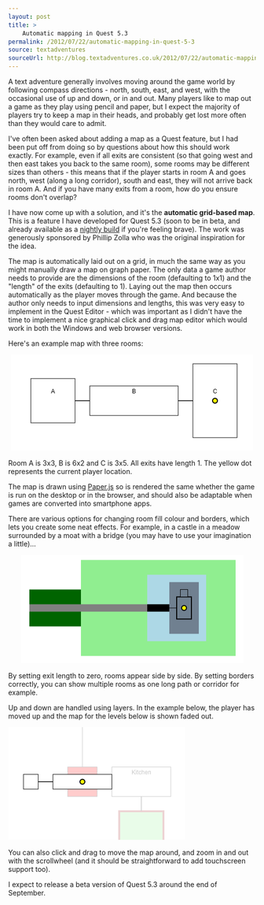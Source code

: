 ```yaml
---
layout: post
title: >
    Automatic mapping in Quest 5.3
permalink: /2012/07/22/automatic-mapping-in-quest-5-3
source: textadventures
sourceUrl: http://blog.textadventures.co.uk/2012/07/22/automatic-mapping-in-quest-5-3/
---
```

A text adventure generally involves moving around the game world by following compass directions - north, south, east, and west, with the occasional use of up and down, or in and out. Many players like to map out a game as they play using pencil and paper, but I expect the majority of players try to keep a map in their heads, and probably get lost more often than they would care to admit.

I've often been asked about adding a map as a Quest feature, but I had been put off from doing so by questions about how this should work exactly. For example, even if all exits are consistent (so that going west and then east takes you back to the same room), some rooms may be different sizes than others - this means that if the player starts in room A and goes north, west (along a long corridor), south and east, they will not arrive back in room A. And if you have many exits from a room, how do you ensure rooms don't overlap?

I have now come up with a solution, and it's the <strong>automatic grid-based map</strong>. This is a feature I have developed for Quest 5.3 (soon to be in beta, and already available as a <a href="http://quest.codeplex.com/releases/view/77770">nightly build</a> if you're feeling brave). The work was generously sponsored by Phillip Zolla who was the original inspiration for the idea.

The map is automatically laid out on a grid, in much the same way as you might manually draw a map on graph paper. The only data a game author needs to provide are the dimensions of the room (defaulting to 1x1) and the "length" of the exits (defaulting to 1). Laying out the map then occurs automatically as the player moves through the game. And because the author only needs to input dimensions and lengths, this was very easy to implement in the Quest Editor - which was important as I didn't have the time to implement a nice graphical click and drag map editor which would work in both the Windows and web browser versions.

Here's an example map with three rooms:
<p style="text-align:center;"><img class="size-full wp-image-1546 aligncenter" title="Grid map" src="/images/2012/textadventuresblog.files.wordpress.com-2012-07-grid1.png" alt="" width="492" height="195" /></p>
Room A is 3x3, B is 6x2 and C is 3x5. All exits have length 1. The yellow dot represents the current player location.

The map is drawn using <a href="http://paperjs.org/">Paper.js</a> so is rendered the same whether the game is run on the desktop or in the browser, and should also be adaptable when games are converted into smartphone apps.

There are various options for changing room fill colour and borders, which lets you create some neat effects. For example, in a castle in a meadow surrounded by a moat with a bridge (you may have to use your imagination a little)...
<p style="text-align:center;"><img class="size-full wp-image-1549 aligncenter" title="Grid map - castle" src="/images/2012/textadventuresblog.files.wordpress.com-2012-07-grid2.png" alt="" width="453" height="220" /></p>
By setting exit length to zero, rooms appear side by side. By setting borders correctly, you can show multiple rooms as one long path or corridor for example.

Up and down are handled using layers. In the example below, the player has moved up and the map for the levels below is shown faded out.

<img class="aligncenter size-full wp-image-1550" title="Grid map layers" src="/images/2012/textadventuresblog.files.wordpress.com-2012-07-grid3.png" alt="" width="360" height="229" />

You can also click and drag to move the map around, and zoom in and out with the scrollwheel (and it should be straightforward to add touchscreen support too).

I expect to release a beta version of Quest 5.3 around the end of September.